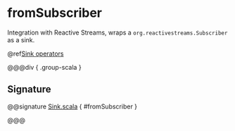 # fromSubscriber

Integration with Reactive Streams, wraps a `org.reactivestreams.Subscriber` as a sink.

@ref[Sink operators](../index.md#sink-operators)

@@@div { .group-scala }

## Signature

@@signature [Sink.scala](/akka-stream/src/main/scala/akka/stream/scaladsl/Sink.scala) { #fromSubscriber }

@@@

